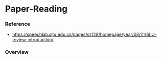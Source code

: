 # Paper-Reading

### Reference

+ https://speechlab.sjtu.edu.cn/pages/sz128/homepage/year/08/21/SLU-review-introduction/



### Overview

